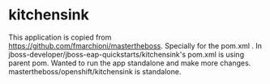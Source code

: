 # kitchensink
This application is copied from https://github.com/fmarchioni/mastertheboss. Specially for the pom.xml . In jboss-developer/jboss-eap-quickstarts/kitchensink's pom.xml is using parent pom. Wanted to run the app standalone and make more changes. mastertheboss/openshift/kitchensink is standalone. 

